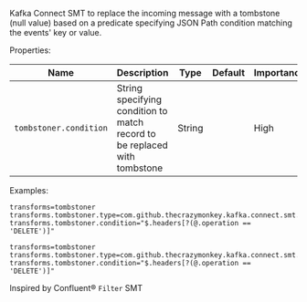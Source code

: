 Kafka Connect SMT to replace the incoming message with a tombstone (null value) based on a predicate specifying JSON Path condition matching the events' key or value.

Properties:

|Name|Description|Type|Default|Importance|
|---|---|---|---|---|
|`tombstoner.condition`| String specifying condition to match record to be replaced with tombstone | String |  | High |

Examples:
```
transforms=tombstoner
transforms.tombstoner.type=com.github.thecrazymonkey.kafka.connect.smt.Tombstoner$Value
transforms.tombstoner.condition="$.headers[?(@.operation == 'DELETE')]"
```

```
transforms=tombstoner
transforms.tombstoner.type=com.github.thecrazymonkey.kafka.connect.smt.Tombstoner$Key
transforms.tombstoner.condition="$.headers[?(@.operation == 'DELETE')]"
```

Inspired by Confluent® `Filter` SMT